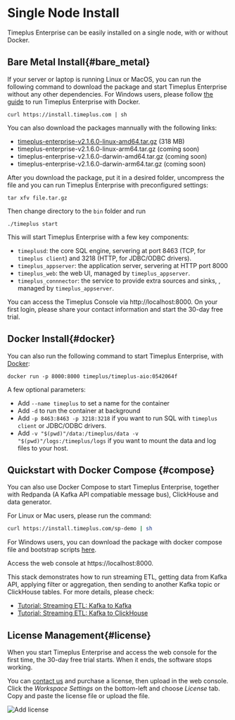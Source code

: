 # Single Node Install

Timeplus Enterprise can be easily installed on a single node, with or without Docker.

## Bare Metal Install{#bare_metal}

If your server or laptop is running Linux or MacOS, you can run the following command to download the package and start Timeplus Enterprise without any other dependencies. For Windows users, please follow [the guide](#docker) to run Timeplus Enterprise with Docker.

```shell
curl https://install.timeplus.com | sh
```

You can also download the packages mannually with the following links:
* [timeplus-enterprise-v2.1.6.0-linux-amd64.tar.gz](https://timeplus.io/dist/timeplus_enterprise/timeplus-enterprise-v2.1.6.0-linux-amd64.tar.gz) (318 MB)
* timeplus-enterprise-v2.1.6.0-linux-arm64.tar.gz (coming soon)
* timeplus-enterprise-v2.1.6.0-darwin-amd64.tar.gz (coming soon)
* timeplus-enterprise-v2.1.6.0-darwin-arm64.tar.gz (coming soon)

After you download the package, put it in a desired folder, uncompress the file and you can run Timeplus Enterprise with preconfigured settings:

```shell
tar xfv file.tar.gz
```
Then change directory to the `bin` folder and run
```shell
./timeplus start
```

This will start Timeplus Enterprise with a few key components:
* `timeplusd`: the core SQL engine, servering at port 8463 (TCP, for `timeplus client`) and 3218 (HTTP, for JDBC/ODBC drivers).
* `timeplus_appserver`: the application server, servering at HTTP port 8000
* `timeplus_web`: the web UI, managed by `timeplus_appserver`.
* `timeplus_connnector`: the service to provide extra sources and sinks, , managed by `timeplus_appserver`.

You can access the Timeplus Console via http://localhost:8000. On your first login, please share your contact information and start the 30-day free trial.

## Docker Install{#docker}

You can also run the following command to start Timeplus Enterprise, with [Docker](https://www.docker.com/get-started/):
```shell
docker run -p 8000:8000 timeplus/timeplus-aio:0542064f
```

A few optional parameters:
* Add `--name timeplus` to set a name for the container
* Add `-d` to run the container at background
* Add `-p 8463:8463 -p 3218:3218` if you want to run SQL with `timeplus client` or JDBC/ODBC drivers.
* Add `-v "$(pwd)"/data:/timeplus/data -v "$(pwd)"/logs:/timeplus/logs` if you want to mount the data and log files to your host.

## Quickstart with Docker Compose {#compose}
You can also use Docker Compose to start Timeplus Enterprise, together with Redpanda (A Kafka API compatiable message bus), ClickHouse and data generator.

For Linux or Mac users, please run the command:
```bash
curl https://install.timeplus.com/sp-demo | sh
```

For Windows users, you can download the package with docker compose file and bootstrap scripts [here](https://timeplus.io/dist/timeplus_enterprise/sp-demo-20240522.zip).

Access the web console at https://localhost:8000.

This stack demonstrates how to run streaming ETL, getting data from Kafka API, applying filter or aggregation, then sending to another Kafka topic or ClickHouse tables. For more details, please check:
* [Tutorial: Streaming ETL: Kafka to Kafka](tutorial-sql-etl)
* [Tutorial: Streaming ETL: Kafka to ClickHouse](tutorial-sql-etl-kafka-to-ch)

## License Management{#license}
When you start Timeplus Enterprise and access the web console for the first time, the 30-day free trial starts. When it ends, the software stops working.

You can [contact us](mailto:support@timeplus.com) and purchase a license, then upload in the web console. Click the *Workspace Settings* on the bottom-left and choose *License* tab. Copy and paste the license file or upload the file.

![Add license](/img/add_license.png)
